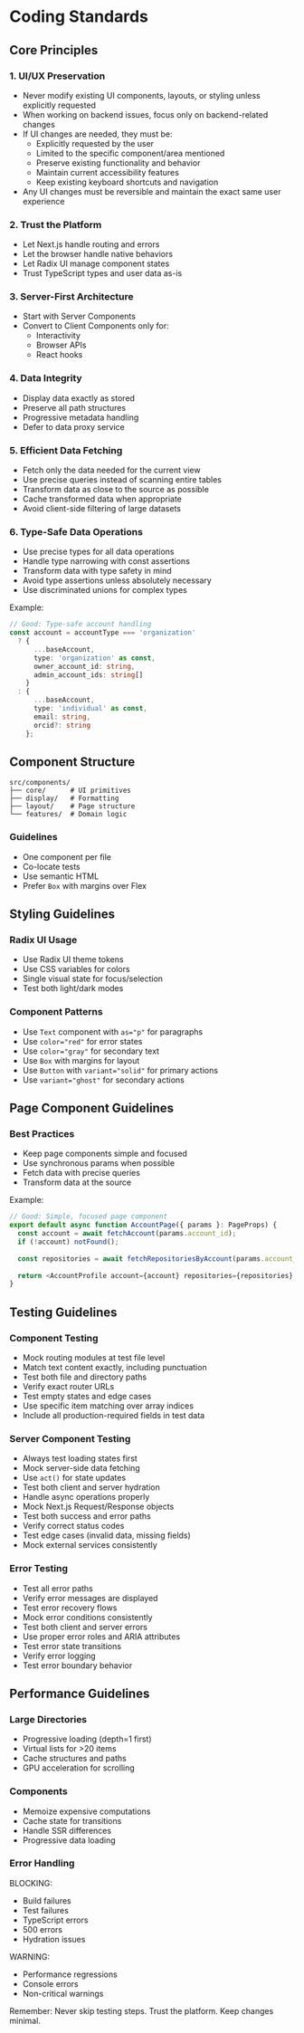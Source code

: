 # Coding Standards

## Core Principles

### 1. UI/UX Preservation
- Never modify existing UI components, layouts, or styling unless explicitly requested
- When working on backend issues, focus only on backend-related changes
- If UI changes are needed, they must be:
  - Explicitly requested by the user
  - Limited to the specific component/area mentioned
  - Preserve existing functionality and behavior
  - Maintain current accessibility features
  - Keep existing keyboard shortcuts and navigation
- Any UI changes must be reversible and maintain the exact same user experience

### 2. Trust the Platform
- Let Next.js handle routing and errors
- Let the browser handle native behaviors
- Let Radix UI manage component states
- Trust TypeScript types and user data as-is

### 3. Server-First Architecture
- Start with Server Components
- Convert to Client Components only for:
  - Interactivity
  - Browser APIs
  - React hooks

### 4. Data Integrity
- Display data exactly as stored
- Preserve all path structures
- Progressive metadata handling
- Defer to data proxy service

### 5. Efficient Data Fetching
- Fetch only the data needed for the current view
- Use precise queries instead of scanning entire tables
- Transform data as close to the source as possible
- Cache transformed data when appropriate
- Avoid client-side filtering of large datasets

### 6. Type-Safe Data Operations
- Use precise types for all data operations
- Handle type narrowing with const assertions
- Transform data with type safety in mind
- Avoid type assertions unless absolutely necessary
- Use discriminated unions for complex types

Example:
```typescript
// Good: Type-safe account handling
const account = accountType === 'organization' 
  ? {
      ...baseAccount,
      type: 'organization' as const,
      owner_account_id: string,
      admin_account_ids: string[]
    }
  : {
      ...baseAccount,
      type: 'individual' as const,
      email: string,
      orcid?: string
    };
```

## Component Structure

```
src/components/
├── core/      # UI primitives
├── display/   # Formatting
├── layout/    # Page structure
└── features/  # Domain logic
```

### Guidelines
- One component per file
- Co-locate tests
- Use semantic HTML
- Prefer `Box` with margins over Flex

## Styling Guidelines

### Radix UI Usage
- Use Radix UI theme tokens
- Use CSS variables for colors
- Single visual state for focus/selection
- Test both light/dark modes

### Component Patterns
- Use `Text` component with `as="p"` for paragraphs
- Use `color="red"` for error states
- Use `color="gray"` for secondary text
- Use `Box` with margins for layout
- Use `Button` with `variant="solid"` for primary actions
- Use `variant="ghost"` for secondary actions

## Page Component Guidelines

### Best Practices
- Keep page components simple and focused
- Use synchronous params when possible
- Fetch data with precise queries
- Transform data at the source

Example:
```typescript
// Good: Simple, focused page component
export default async function AccountPage({ params }: PageProps) {
  const account = await fetchAccount(params.account_id);
  if (!account) notFound();
  
  const repositories = await fetchRepositoriesByAccount(params.account_id);
  
  return <AccountProfile account={account} repositories={repositories} />;
}
```

## Testing Guidelines

### Component Testing
- Mock routing modules at test file level
- Match text content exactly, including punctuation
- Test both file and directory paths
- Verify exact router URLs
- Test empty states and edge cases
- Use specific item matching over array indices
- Include all production-required fields in test data

### Server Component Testing
- Always test loading states first
- Mock server-side data fetching
- Use `act()` for state updates
- Test both client and server hydration
- Handle async operations properly
- Mock Next.js Request/Response objects
- Test both success and error paths
- Verify correct status codes
- Test edge cases (invalid data, missing fields)
- Mock external services consistently

### Error Testing
- Test all error paths
- Verify error messages are displayed
- Test error recovery flows
- Mock error conditions consistently
- Test both client and server errors
- Use proper error roles and ARIA attributes
- Test error state transitions
- Verify error logging
- Test error boundary behavior

## Performance Guidelines

### Large Directories
- Progressive loading (depth=1 first)
- Virtual lists for >20 items
- Cache structures and paths
- GPU acceleration for scrolling

### Components
- Memoize expensive computations
- Cache state for transitions
- Handle SSR differences
- Progressive data loading

### Error Handling
BLOCKING:
- Build failures
- Test failures
- TypeScript errors
- 500 errors
- Hydration issues

WARNING:
- Performance regressions
- Console errors
- Non-critical warnings

Remember: Never skip testing steps. Trust the platform. Keep changes minimal. 